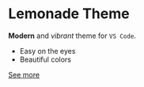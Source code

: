 # Lemonade Theme

**Modern** and _vibrant_ theme for `VS Code`.

- Easy on the eyes
- Beautiful colors

[See more](https://github.com/your-repo) 